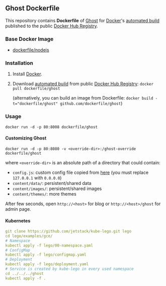 ## Ghost Dockerfile


This repository contains **Dockerfile** of [Ghost](https://www.ghost.org/) for [Docker](https://www.docker.com/)'s [automated build](https://registry.hub.docker.com/u/dockerfile/ghost/) published to the public [Docker Hub Registry](https://registry.hub.docker.com/).


### Base Docker Image

* [dockerfile/nodejs](http://dockerfile.github.io/#/nodejs)


### Installation

1. Install [Docker](https://www.docker.com/).

2. Download [automated build](https://registry.hub.docker.com/u/dockerfile/ghost/) from public [Docker Hub Registry](https://registry.hub.docker.com/): `docker pull dockerfile/ghost`

   (alternatively, you can build an image from Dockerfile: `docker build -t="dockerfile/ghost" github.com/dockerfile/ghost`)


### Usage

    docker run -d -p 80:8008 dockerfile/ghost

#### Customizing Ghost

    docker run -d -p 80:8080 -v <override-dir>:/ghost-override dockerfile/ghost

where `<override-dir>` is an absolute path of a directory that could contain:

  - `config.js`: custom config file copied from [here](https://github.com/TryGhost/Ghost/blob/master/config.example.js) (you must replace `127.0.0.1` with `0.0.0.0`)
  - `content/data/`: persistent/shared data
  - `content/images/`: persistent/shared images
  - `content/themes/`: more themes

After few seconds, open `http://<host>` for blog or `http://<host>/ghost` for admin page.

#### Kubernetes

```yaml
git clone https://github.com/jetstack/kube-lego.git lego
cd lego/examples/gce/
# Namespace
kubectl apply -f lego/00-namespace.yaml
# ConfigMap
kubectl apply -f lego/configmap.yaml
# Deployment
kubectl apply -f lego/deployment.yaml
# Service is created by kube-lego in every used namespace
cd ../../../ghost
kubectl apply -f .
```